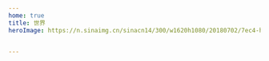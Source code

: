 ```yaml
---
home: true
title: 世界
heroImage: https://n.sinaimg.cn/sinacn14/300/w1620h1080/20180702/7ec4-hespqry6080115.jpg


---
```


